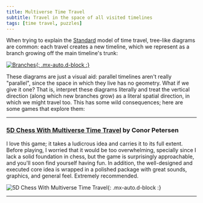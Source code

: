 ```yaml
---
title: Multiverse Time Travel 
subtitle: Travel in the space of all visited timelines
tags: [time travel, puzzles]
---
```


When trying to explain the [Standard](/time-genres/standard) model of time travel, tree-like diagrams are common: each travel creates a new timeline,
which we represent as a branch growing off the main timeline's trunk:

[![Branches](https://thisischris.com/feature/2011/img/timetravel01.gif "Source: thisischris.com"){: .mx-auto.d-block :}](https://thisischris.com/feature/2011/timetravel.html)

These diagrams are just a visual aid: parallel timelines aren't really "parallel", since the space in which they live has no geometry. What if we give
it one? That is, interpret these diagrams literally and treat the vertical direction (along which new branches grow) as a literal spatial direction,
in which we might travel too. This has some wild consequences; here are some games that explore them:

-----

### [5D Chess With Multiverse Time Travel](https://store.steampowered.com/app/1349230/5D_Chess_With_Multiverse_Time_Travel/) by Conor Petersen

I love this game; it takes a ludicrous idea and carries it to its full extent. Before playing, I worried that it would be too
overwhelming, specially since I lack a solid foundation in chess, but the game is surprisingly approachable, and you'll soon find
yourself having fun. In addition, the well-designed and executed core idea is wrapped in a polished package with great sounds, graphics, and general feel.
Extremely recommended.

![5D Chess With Multiverse Time Travel](https://cdn.akamai.steamstatic.com/steam/apps/1349230/ss_94a8c5ad627363b1d0e9d72a1a5f8db45f2b5f9c.1920x1080.jpg){: .mx-auto.d-block :}

-----